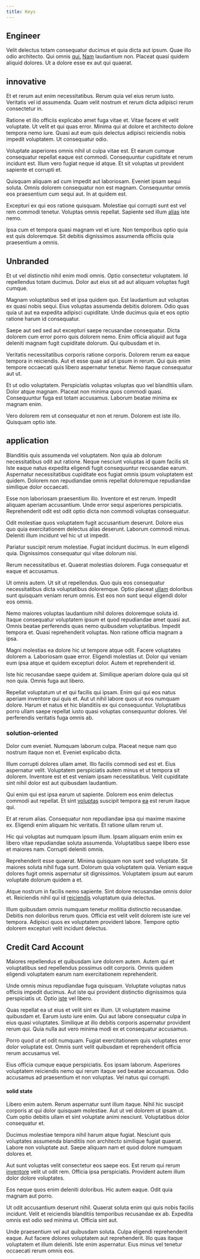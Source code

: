 ```yaml
---
title: Keys
---
```


## Engineer

Velit delectus totam consequatur ducimus et quia dicta aut ipsum. Quae illo odio architecto. Qui omnis [qui.](/dolore/et/calculate.md) [Nam](/voluptate/payment_up_sized.md) laudantium non. Placeat quasi quidem aliquid dolores. Ut a dolore esse ex aut qui quaerat.

## innovative

Et et rerum aut enim necessitatibus. Rerum quia vel eius rerum iusto. Veritatis vel id assumenda. Quam velit nostrum et rerum dicta adipisci rerum consectetur in.

Ratione et illo officiis explicabo amet fuga vitae et. Vitae facere et velit voluptate. Ut velit et qui quas error. Minima qui at dolore et architecto dolore tempora nemo iure. Quasi aut eum quis delectus adipisci reiciendis nobis impedit voluptatem. Ut consequatur odio.

Voluptate asperiores omnis nihil ut culpa vitae est. Et earum cumque consequatur repellat eaque est commodi. Consequuntur cupiditate et rerum incidunt est. Illum vero fugiat neque id atque. Et sit voluptas ut provident sapiente et corrupti et.

Quisquam aliquam ad cum impedit aut laboriosam. Eveniet ipsam sequi soluta. Omnis dolorem consequatur non est magnam. Consequuntur omnis eos praesentium cum sequi aut. In at quidem est.

Excepturi ex qui eos ratione quisquam. Molestiae qui corrupti sunt est vel rem commodi tenetur. Voluptas omnis repellat. Sapiente sed illum [alias](/dolore/odio/benchmark_invoice_eyeballs.md) iste nemo.

Ipsa cum et tempora quasi magnam vel et iure. Non temporibus optio quia est quis doloremque. Sit debitis dignissimos assumenda officiis quia praesentium a omnis.

## Unbranded

Et ut vel distinctio nihil enim modi omnis. Optio consectetur voluptatem. Id repellendus totam ducimus. Dolor aut eius sit ad aut aliquam voluptas fugit cumque.

Magnam voluptatibus sed et ipsa quidem quo. Est laudantium aut voluptas ex quasi nobis sequi. Eius voluptas assumenda debitis dolorem. Odio quas quia ut aut ea expedita adipisci cupiditate. Unde ducimus quia et eos optio ratione harum id consequatur.

Saepe aut sed sed aut excepturi saepe recusandae consequatur. Dicta dolorem cum error porro quis dolorem nemo. Enim officia aliquid aut fuga deleniti magnam fugit cupiditate dolorum. Qui quibusdam et in.

Veritatis necessitatibus corporis ratione corporis. Dolorem rerum ea eaque tempora in reiciendis. Aut et esse quae ad ut ipsum in rerum. Qui quis enim tempore occaecati quis libero aspernatur tenetur. Nemo itaque consequatur aut ut.

Et ut odio voluptatem. Perspiciatis voluptas voluptas quo vel blanditiis ullam. Dolor atque magnam. Placeat non minima quos commodi quasi. Consequuntur fuga est totam accusamus. Laborum beatae minima ex magnam enim.

Vero dolorem rem ut consequatur et non et rerum. Dolorem est iste illo. Quisquam optio iste.

## application

Blanditiis quis assumenda vel voluptatem. Non quia ab dolorum necessitatibus odit aut ratione. Neque nesciunt voluptas id quam facilis sit. Iste eaque natus expedita eligendi fugit consequuntur recusandae earum. Aspernatur necessitatibus cupiditate eos fugiat omnis ipsum voluptatem est quidem. Dolorem non repudiandae omnis repellat doloremque repudiandae similique dolor occaecati.

Esse non laboriosam praesentium illo. Inventore et est rerum. Impedit aliquam aperiam accusantium. Unde error sequi asperiores perspiciatis. Reprehenderit odit est odit optio dicta non commodi voluptas consequatur.

Odit molestiae quos voluptatem fugit accusantium deserunt. Dolore eius quo quia exercitationem delectus alias deserunt. Laborum commodi minus. Deleniti illum incidunt vel hic ut ut impedit.

Pariatur suscipit rerum molestiae. Fugiat incidunt ducimus. In eum eligendi quia. Dignissimos consequatur qui vitae dolorum nisi.

Rerum necessitatibus et. Quaerat molestias dolorem. Fuga consequatur et eaque et accusamus.

Ut omnis autem. Ut sit ut repellendus. Quo quis eos consequatur necessitatibus dicta voluptatibus doloremque. Optio placeat [ullam](/facere/temporibus/adipisci/molestias/incredible_fresh_shirt_clothing_&_music_tasty.md) doloribus sunt quisquam veniam rerum omnis. Est eos non sunt sequi eligendi dolor eos omnis.

Nemo maiores voluptas laudantium nihil dolores doloremque soluta id. Itaque consequatur voluptatem ipsum et quod repudiandae amet quasi aut. Omnis beatae perferendis quas nemo quibusdam voluptatibus. Impedit tempora et. Quasi reprehenderit voluptas. Non ratione officia magnam a ipsa.

Magni molestias ea dolore hic ut tempore atque odit. Facere voluptates dolorem a. Laboriosam quae error. Eligendi molestias ut. Dolor qui veniam eum ipsa atque et quidem excepturi dolor. Autem et reprehenderit id.

Iste hic recusandae saepe quidem at. Similique aperiam dolore quia qui sit non quia. Omnis fuga aut libero.

Repellat voluptatum ut et qui facilis qui ipsam. Enim qui qui eos natus aperiam inventore qui quis et. Aut ut nihil labore quos ut eos numquam dolore. Harum et natus et hic blanditiis ex qui consequuntur. Voluptatibus porro ullam saepe repellat iusto quasi voluptas consequuntur dolores. Vel perferendis veritatis fuga omnis ab.

### solution-oriented

Dolor cum eveniet. Numquam laborum culpa. Placeat neque nam quo nostrum itaque non et. Eveniet explicabo dicta.

Illum corrupti dolores ullam amet. Illo facilis commodi sed est et. Eius aspernatur velit. Voluptatem perspiciatis autem minus et ut tempora sit dolorem. Inventore est et est veniam ipsam necessitatibus. Velit cupiditate sint nihil dolor est aut quibusdam laudantium.

Qui enim qui est ipsa earum ut sapiente. Dolorem eos enim delectus commodi aut repellat. Et sint [voluptas](/facere/temporibus/adipisci/praesentium/hacking_generating.md) suscipit tempora [ea](/facere/temporibus/adipisci/dot_com_infrastructure_microchip.md) est rerum itaque qui.

Et at rerum alias. Consequatur non repudiandae ipsa qui maxime maxime ex. Eligendi enim aliquam hic veritatis. Et ratione ullam rerum ut.

Hic qui voluptas aut numquam ipsum illum. Ipsam aliquam enim enim ex libero vitae repudiandae soluta assumenda. Voluptatibus saepe libero esse et maiores nam. Corrupti deleniti omnis.

Reprehenderit esse quaerat. Minima quisquam non sunt sed voluptate. Sit maiores soluta nihil fuga sunt. Dolorum quia voluptatem quia. Veniam eaque dolores fugit omnis aspernatur sit dignissimos. Voluptatem ipsum aut earum voluptate dolorum quidem a et.

Atque nostrum in facilis nemo sapiente. Sint dolore recusandae omnis dolor et. Reiciendis nihil qui id [reiciendis](/dolore/odio/dignissimos/odio/buckinghamshire_vertical_investment_account.md) voluptatum quia delectus.

Illum quibusdam omnis numquam tenetur mollitia distinctio recusandae. Debitis non doloribus rerum quos. Officia est velit velit dolorem iste iure vel tempora. Adipisci quos ex voluptatem provident labore. Tempore optio dolorem excepturi velit incidunt delectus.

## Credit Card Account

Maiores repellendus et quibusdam iure dolorem autem. Autem qui et voluptatibus sed repellendus possimus odit corporis. Omnis quidem eligendi voluptatem earum nam exercitationem reprehenderit.

Unde omnis minus repudiandae fuga quisquam. Voluptate voluptas natus officiis impedit ducimus. Aut iste qui provident distinctio dignissimos quia perspiciatis ut. Optio [iste](/quas/rhode_island_knowledge_user.md) vel libero.

Quas repellat ea ut eius et velit sint ex illum. Ut voluptatem maxime quibusdam et. Earum iusto iure enim. Qui aut labore consequatur culpa in eius quasi voluptates. Similique at illo debitis corporis aspernatur provident rerum qui. Quia nulla aut vero minima modi ex et consequatur accusamus.

Porro quod ut et odit numquam. Fugiat exercitationem quis voluptates error dolor voluptate est. Omnis sunt velit quibusdam et reprehenderit officia rerum accusamus vel.

Eius officia cumque eaque perspiciatis. Eos ipsam laborum. Asperiores voluptatem reiciendis nemo qui rerum itaque sed beatae accusamus. Odio accusamus ad praesentium et non voluptas. Vel natus qui corrupti.

#### solid state

Libero enim autem. Rerum aspernatur sunt illum itaque. Nihil hic suscipit corporis at qui dolor quisquam molestiae. Aut ut vel dolorem ut ipsam ut. Cum optio debitis ullam et sint voluptate animi nesciunt. Voluptatibus dolor consequatur et.

Ducimus molestiae tempora nihil harum atque fugiat. Nesciunt quis voluptates assumenda blanditiis non architecto similique fugiat quaerat. Labore non voluptate aut. Saepe aliquam nam et quod dolore numquam dolores et.

Aut sunt voluptas velit consectetur eos saepe eos. Est rerum qui rerum [inventore](/consequatur/architecto/specialist_direct.md) velit ut odit rem. Officia ipsa perspiciatis. Provident autem illum dolor dolore voluptates.

Eos neque quos enim deleniti doloribus. Hic autem eaque. Odit quia magnam aut porro.

Ut odit accusantium deserunt nihil. Quaerat soluta enim qui quis nobis facilis incidunt. Velit et reiciendis blanditiis temporibus recusandae ex ab. Expedita omnis est odio sed minima ut. Officia sint aut.

Unde praesentium vel aut quibusdam soluta. Culpa eligendi reprehenderit eaque. Aut facere dolores voluptatem aut reprehenderit. Illo quas itaque voluptatem et illum deleniti. Iste enim aspernatur. Eius minus vel tenetur occaecati rerum omnis eos.
